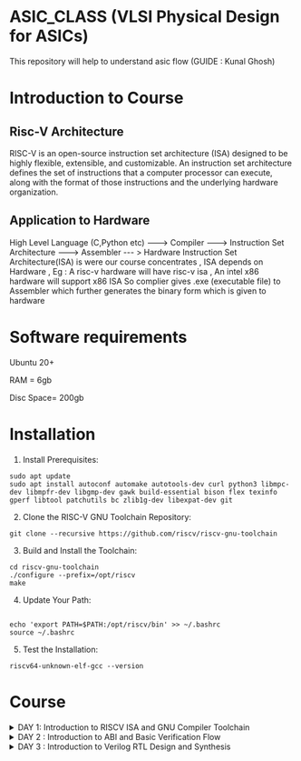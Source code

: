 # ASIC_CLASS (VLSI Physical Design for ASICs)
This repository will help to understand asic flow
(GUIDE : Kunal Ghosh)

# Introduction to Course 

## Risc-V Architecture 

RISC-V is an open-source instruction set architecture (ISA) designed to be highly flexible, extensible, 
and customizable.
An instruction set architecture defines the set of instructions that a computer processor can execute,
along with the format of those instructions and the underlying hardware organization.

## Application to Hardware

High Level Language (C,Python etc) ---> Compiler ---> Instruction Set Architecture ---> Assembler --- > Hardware 
Instruction Set Architecture(ISA) is were our course concentrates , ISA depends on Hardware , Eg : A risc-v hardware will have risc-v isa , An intel x86 hardware will support x86 ISA 
So complier gives .exe (executable file) to Assembler which further generates the binary form which is given to hardware 

# Software requirements 
Ubuntu 20+

RAM = 6gb

Disc Space= 200gb

# Installation
1. Install Prerequisites:
```
sudo apt update
sudo apt install autoconf automake autotools-dev curl python3 libmpc-dev libmpfr-dev libgmp-dev gawk build-essential bison flex texinfo gperf libtool patchutils bc zlib1g-dev libexpat-dev git

```
2. Clone the RISC-V GNU Toolchain Repository:
```
git clone --recursive https://github.com/riscv/riscv-gnu-toolchain

```
3. Build and Install the Toolchain:
```
cd riscv-gnu-toolchain
./configure --prefix=/opt/riscv
make

```
4. Update Your Path:
   
```

echo 'export PATH=$PATH:/opt/riscv/bin' >> ~/.bashrc
source ~/.bashrc

```
5. Test the Installation:
   
```
riscv64-unknown-elf-gcc --version

```

# Course

<details>
<summary> DAY 1: Introduction to RISCV ISA and GNU Compiler Toolchain</summary>
<br>
	
## Create a simple C code that counts sum of number from 1 to n 

```
#include<stdio.h>

int main(){
	int i, sum=0, n=26;
	for (i=1;i<=n; ++i) {
	sum +=i;
	}
	printf("Sum of numbers from 1 to %d is %d \n",n,sum);
	return 0;
}

```

### Using RiscV complier 
use command ``` riscv64-unknown-elf-gcc -O1 -mabi=lp64 -march=rv64i -o sumton.o sumton.c ```

![image](https://github.com/AzeemRG/asic_special_topic/assets/128957056/3a15f6fe-f7fb-46f0-962d-d4b3634f5978)

To get assembly code use command ``` riscv64-unknown-elf-objdump -d sumton.o | less```

as we are intrested in <main> type ```/main``` and hit enter 

![image](https://github.com/AzeemRG/asic_special_topic/assets/128957056/30197178-00f1-4f8c-915d-6400a235f868)

Here we can see number of intrustruction used with "-O1" optimization 

Now lets try with ```-Ofast``` optimization 

![image](https://github.com/AzeemRG/asic_special_topic/assets/128957056/7f436102-0f93-4b9a-80ff-38b540d7f659)

We can see number of instructions are reduced

![image](https://github.com/AzeemRG/asic_special_topic/assets/128957056/c4344940-0cc6-48ae-b8a5-572f38792582)

### Spike Simulation & Debugging
Spike simulates the execution of RISC-V instructions on a virtual processor, allowing developers to run and analyze RISC-V programs without the need for physical hardware. This simulator accurately models the behavior of a RISC-V processor according to the RISC-V Instruction Set Architecture (ISA) specifications

``` spike pk sumton.o```

![image](https://github.com/AzeemRG/asic_special_topic/assets/128957056/2b6c6ba7-0e0c-4983-9dea-2083a48692ec)


for debugging we use ``` spike -d pk sum1ton.c ```

![image](https://github.com/AzeemRG/asic_special_topic/assets/128957056/43d1db63-7342-4633-a72a-9f4e353481b4)






# Integer Number Representation
## Unsigned numbers 

Unsigned numbers play a crucial role in the RISC-V Instruction Set Architecture (ISA). In RISC-V, unsigned numbers are non-negative integers represented in binary format. They are fundamental for various arithmetic and logical operations, providing a foundation for tasks like data manipulation, memory addressing, and comparisons within the processor.

They range from  0 to 2^(N) - 1.

## Signed numbers 

They represent both positive and neagtive numbers including zero.

They range from (2^(N-1)) to 2^(N-1) - 1.


### 64-bit Number system of Unsigned Numbers

```
#include <stdio.h>
#include <math.h>

int main(){
	unsigned long long int max = (unsigned long long int) (pow(2,64) -1);
	unsigned long long int min = (unsigned long long int) (pow(2,64) *(-1));
	printf("lowest number represented by unsigned 64-bit integer is %llu\n",min);
	printf("highest number represented by unsigned 64-bit integer is %llu\n",max);
	return 0;
}
```

![image](https://github.com/AzeemRG/asic_special_topic/assets/128957056/6a021bb7-bac2-4629-80d7-c32babe93ffd)


### 64-bit Number system of Signed Numbers

```
#include <stdio.h>
#include <math.h>

int main(){
	long long int max = (long long int) (pow(2,63) -1);
	long long int min = (long long int) (pow(2,63) *(-1));
	printf("lowest number represented by signed 64-bit integer is %lld\n",min);
	printf("highest number represented by signed 64-bit integer is %lld\n",max);
	return 0;
}
```

![image](https://github.com/AzeemRG/asic_special_topic/assets/128957056/0129a96b-01d3-4e56-82d3-38425f1237c8)




</details>
<details>
<summary>DAY 2 : Introduction to ABI and Basic Verification Flow </summary>
<br>
	
# Application Binary Interface (ABI)
## Introduction

The Application Binary Interface (ABI) serves as a bridge between software and hardware in a computer system. It defines the conventions and interfaces that enable compatibility between different software components, such as compilers, libraries, and operating systems, running on the same hardware architecture

In the context of an Instruction Set Architecture (ISA), an ABI establishes rules for function calling conventions, parameter passing, register usage, and memory layout. This standardized interface ensures seamless interaction between software layers and hardware, fostering portability and interoperability across diverse software ecosystems on a given ISA.

## Memory Allocation

Memory allocation is the process of reserving and assigning segments of a computer's memory space for various data structures and program components, enabling efficient storage and retrieval of information during program execution.

### Little Endian 

   In little-endian representation, you store the least significant byte (LSB) at the lowest memory address and the most significant byte (MSB) at the highest memory address.

   For example : 
   ```
    Decimal Value: 1311768467463790320 (0x123456789ABCDEF0 in hexadecimal)

    Little-Endian Representation (in bytes): 0xF0 0xDE 0xBC 0x9A 0x78 0x56 0x34 0x12

   ```

### Big Endian 

 In big-endian representation, you store the most significant byte (MSB) at the lowest memory address and the least significant byte (LSB) at the highest memory address.

 For example :
  ```
   Decimal Value: 1311768467463790320 (0x123456789ABCDEF0 in hexadecimal)

   Big-Endian Representation (in bytes): 0x12 0x34 0x56 0x78 0x9A 0xBC 0xDE 0xF0

```

# LOAD , ADD , STORE instruction
## Introduction 

LOAD instruction retrieves data from memory, transferring it to a register in a computer's architecture, enabling data access for computation. 
ADD instruction performs arithmetic addition on values within registers, contributing to mathematical and logical operations.
STORE instruction writes data from a register to memory, facilitating the storage of computed results or values for later use in a program.

Example for LOAD:
```
LW R1, 16(R2)
This RISC-V instruction loads a 32-bit word from memory at address R2 + 16 into register R1
```
Example for ADD:
```
ADD R3, R1, R2
The RISC-V ADD instruction adds the values in registers R1 and R2, storing the result in register R3.
```
Example for STORE:
```
SW R5, 8(R4)
This RISC-V instruction stores the value from register R5 into memory at address R4 + 8.
```

# 32-bit registers (RISC-V ISA)

![image](https://github.com/AzeemRG/asic_special_topic/assets/128957056/70ab0325-f800-4f93-818a-dd100a3100d7)

# ABI Names

Application Binary Interface (ABI) names refer to standardized conventions used to define the interface between different software components, such as compilers, libraries, and operating systems, within a given architecture. These names provide a consistent way to represent data types, function calling conventions, register usage, and more, ensuring compatibility and seamless communication across diverse software layers. ABI names play a vital role in enabling portability and interoperability in software development for specific hardware architectures like x86, ARM, or RISC-V.


![image](https://github.com/AzeemRG/asic_special_topic/assets/128957056/d29e6e30-c14a-4d13-8ad5-9f9fdc8bc94a)


# LAB for ABI function calls
## C programm using ABI function call 

create one .c and assembly file (.s)

![image](https://github.com/AzeemRG/asic_special_topic/assets/128957056/8ec712f4-da76-4761-9e01-218443667ab5)

Now use command  
``` riscv64-unknown-elf-gcc -O1 -mabi=lp64 -march=rv64i -o sum1to20.o sum1to20.c load.s ```
``` spike pk sum1to20.o ```
``` riscv64-unknown-elf-objdump -d sum1to20.o | less ```


![image](https://github.com/AzeemRG/asic_special_topic/assets/128957056/855bcd13-709b-43f0-b270-e567e7ec5d8b)

![image](https://github.com/AzeemRG/asic_special_topic/assets/128957056/27af99aa-30c0-4851-96ea-2a0371564320)




</details>
<details>
<summary>DAY 3 : Introduction to Verilog RTL Design and Synthesis </summary>
<br>

# Introduction to Yosys and Logic Synthesis

![image](https://github.com/AzeemRG/asic_special_topic/assets/128957056/99a7c6bd-4f6c-4a3b-8935-29bba023f633)

## Yosys : Introduction and more

 ![image](https://github.com/AzeemRG/asic_special_topic/assets/128957056/5e98785c-db52-4e1e-a508-54e910c1e634)

  Yosys is a opensource framework for verilog RTL synthesis. Yosys helps convert the higher-level hardware description in a language like Verilog into a lower-level netlist representation that can be used for 
    further steps of RTL to netlist flow.

  ![image](https://github.com/AzeemRG/asic_special_topic/assets/128957056/b632ed60-2523-42e2-ab5d-72c540c3f67a)

 ##### Netlist : A netlist is a structural representation of a digital circuit, comprising interconnected gates, flip-flops, and other logic elements.
 ##### Synthesis : Synthesis is the process of transforming a high-level hardware description into a lower-level representation suitable for implementation in hardware.
 ##### RTL : (Register Transfer Level) is a hardware description abstraction capturing digital circuit behavior through sequential logic elements and data transfers between registers.
 ##### Syntthesizer :  Synthesizer is the tool that we use for converting the RTL to netlist
 ##### .lib : Collection of various Logical Modules

 ![image](https://github.com/AzeemRG/asic_special_topic/assets/128957056/2825e168-fed4-47d0-b5c8-1df0d975dbe5)

 Setup Time: The minimum time a data input must be stable before the clock edge, ensuring it's properly captured by a flip-flop.

 Hold Time: The minimum time a data input must remain stable after the clock edge, maintaining its validity for proper flip-flop operation.

 # Lab Work for Day 3 

 

 


   









